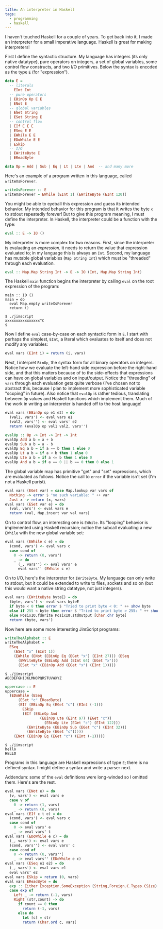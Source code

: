 ```yaml
---
title: An interpreter in Haskell
tags:
  - programming
  - haskell
---
```


I haven't touched Haskell for a couple of years.
To get back into it,
I made an interpreter for a small imperative language.
Haskell is great for making interpreters!

First I define the syntactic structure.
My language has integers (its only native datatype),
pure operators on integers,
a set of global variables,
some control flow constructs,
and two I/O primitives.
Below the syntax is encoded as the type `E` (for "expression").

```haskell
data E =
  -- literals
    EInt Int
  -- pure operators
  | EBinOp Op E E
  | ENot E
  -- global variables
  | EGet String
  | ESet String E
  -- control flow
  | EIf E E E
  | ESeq E E
  | EWhile E E
  | EDoWhile E E
  | ESkip
  -- I/O
  | EWriteByte E
  | EReadByte

data Op = Add | Sub | Eq | Lt | Lte | And  -- and many more
```

Here's an example of a program written in this language,
called `writeXsForever`.

```haskell
writeXsForever :: E
writeXsForever = EWhile (EInt 1) (EWriteByte (EInt 120))
```

You might be able to eyeball this expression and guess its intended behavior.
My intended behavior for this program is that it writes the byte `x` to stdout repeatedly forever!
But to give this program meaning, I must define the interpreter.
In Haskell, the interpreter could be a function with the type:

```haskell
eval :: E -> IO ()
```

My interpreter is more complex for two reasons.
First, since the interpreter is evaluating an _expression_,
it needs to return the value that expression evaluated to;
in my language this is always an `Int`.
Second, my language has mutable global variables (`Map String Int`)
which must be "threaded" through each evaluation.

```haskell
eval :: Map.Map String Int -> E -> IO (Int, Map.Map String Int)
```

The Haskell `main` function begins the interpreter by calling `eval` on the root expression of the program:

```
main :: IO ()
main = do
  eval Map.empty writeXsForever
  return ()
```

```console
$ ./jimscript
xxxxxxxxxxxxxxxx^C
$
```

Now I define `eval` case-by-case on each syntactic form in `E`.
I start with perhaps the simplest, `EInt`,
a literal which evaluates to itself
and does not modify any variables:

```haskell
eval vars (EInt i) = return (i, vars)
```

Next, I interpret `BinOp`, the syntax form for all binary operators on integers.
Notice how we evaluate the left-hand side expression before the right-hand side,
and that this matters because of to the side-effects that expressions can have
on global variables and on input/output.
Notice the "threading" of `vars` through each evaluation gets quite verbose
(I've chosen not to abstract this,
because I plan to implement more sophisticated variable "scoping" in future).
Also notice that `evalOp` is rather tedious,
translating between `Op` values and Haskell functions which implement them.
Much of the work in writing an interpreter is handed off to the host language!

```haskell
eval vars (EBinOp op e1 e2) = do
  (val1, vars') <- eval vars e1
  (val2, vars'') <- eval vars' e2
  return (evalOp op val1 val2, vars'')

evalOp :: Op -> Int -> Int -> Int
evalOp Add a b = a + b
evalOp Sub a b = a - b
evalOp Eq a b = if a == b then 1 else 0
evalOp Lt a b = if a < b then 1 else 0
evalOp Lte a b = if a <= b then 1 else 0
evalOp And a b = if a == 0 || b == 0 then 0 else 1
```

The global variable map has primitive "get" and "set" expressions,
which are evaluated as follows.
Notice the call to `error` if the variable isn't set
(I'm not a Haskell purist).

```haskell
eval vars (EGet var) = case Map.lookup var vars of
  Nothing -> error $ "no such variable: " ++ var
  Just x -> return (x, vars)
eval vars (ESet var e) = do
  (val, vars') <- eval vars e
  return (val, Map.insert var val vars)
```

On to control flow,
an interesting one is `EWhile`.
Its "looping" behavior is implemented using Haskell recursion;
notice the subcall evaluating a new `EWhile` with the new global variable set:

```haskell
eval vars (EWhile c e) = do
  (cond, vars') <- eval vars c
  case cond of
    0 -> return (0, vars')
    _ -> do
      (_, vars'') <- eval vars' e
      eval vars'' (EWhile c e)
```

On to I/O, here's the interpreter for `IWriteByte`.
My language can only write to stdout,
but it could be extended to write to files, sockets and so on
(but this would want a native string datatype, not just integers).

```haskell
eval vars (EWriteByte byteE) = do
  (byte, vars') <- eval vars byteE
  if byte < 0 then error $ "Tried to print byte < 0: " ++ show byte
  else if 255 < byte then error $ "Tried to print byte > 255: " ++ show byte
  else PosixIO.fdWrite PosixIO.stdOutput [Char.chr byte]
  return (byte, vars')
```

Now here are some more interesting JimScript programs:

```haskell
writeTheAlphabet :: E
writeTheAlphabet =
  ESeq
    (ESet "x" (EInt 1))
    (EWhile (ENot (EBinOp Eq (EGet "x") (EInt 27))) (ESeq
      (EWriteByte (EBinOp Add (EInt 64) (EGet "x")))
      (ESet "x" (EBinOp Add (EGet "x") (EInt 1)))))
```

```console
$ ./jimscript
ABCDEFGHIJKLMNOPQRSTUVWXYZ
```

```haskell
uppercase :: E
uppercase =
  (EDoWhile (ESeq
      (ESet "c" EReadByte)
      (EIf (EBinOp Eq (EGet "c") (EInt (-1)))
        ESkip
        (EIf (EBinOp And
                (EBinOp Lte (EInt 97) (EGet "c"))
                  (EBinOp Lte (EGet "c") (EInt 122)))
          (EWriteByte (EBinOp Sub (EGet "c") (EInt 32)))
          (EWriteByte (EGet "c")))))
    (ENot (EBinOp Eq (EGet "c") (EInt (-1)))))
```

```console
$ ./jimscript
hello
HELLO
```

Programs in this language are Haskell expressions of type `E`;
there is no defined syntax.
I might define a syntax and write a parser next.

Addendum:
some of the `eval` definitions were long-winded so I omitted them.
Here's are the rest.

```haskell
eval vars (ENot e) = do
  (v, vars') <- eval vars e
  case v of
    0 -> return (1, vars)
    _ -> return (0, vars)
eval vars (EIf c t e) = do
  (cond, vars') <- eval vars c
  case cond of
    0 -> eval vars' e
    _ -> eval vars' t
eval vars (EDoWhile e c) = do
  (_, vars') <- eval vars e
  (cond, vars'') <- eval vars' c
  case cond of
    0 -> return (0, vars'')
    _ -> eval vars'' (EDoWhile e c)
eval vars (ESeq e1 e2) = do
  (_, vars') <- eval vars e1
  eval vars' e2
eval vars ESkip = return (0, vars)
eval vars EReadByte = do
  exp :: Either Exception.SomeException (String,Foreign.C.Types.CSize) <- Exception.try (PosixIO.fdRead PosixIO.stdInput 1)
  case exp of
    Left _ -> return (-1, vars)
    Right (str,count) -> do
      if count == 0 then
        return (-1, vars)
      else do
        let [c] = str
        return (Char.ord c, vars)
```
